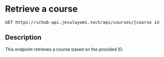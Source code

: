 # Retrieve a course

<pre id='liveapi-code'>GET https://schub-api.jesulayomi.tech/api/courses/{course_id}
</pre>

## Description
This endpoint retrieves a course based on the provided ID.
